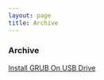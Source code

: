 ```yaml
---
layout: page
title: Archive
---
```


### Archive

[Install GRUB On USB Drive](/_post/2017-07-12-Install-GRUB-on-USB-drive.md)
